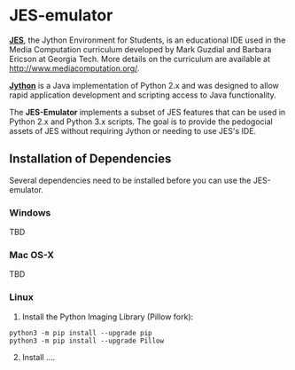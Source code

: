 # JES-emulator

[**JES**](https://github.com/gatech-csl/jes), the Jython Environment for Students, is an educational IDE used in the Media Computation curriculum developed by Mark Guzdial and Barbara Ericson at Georgia Tech. More details on the curriculum are available at http://www.mediacomputation.org/.  

[**Jython**](https://www.jython.org/) is a Java implementation of Python 2.x and was designed to allow rapid application development and scripting access to Java functionality.

The **JES-Emulator** implements a subset of JES features that can be used in Python 2.x and Python 3.x scripts.  The goal is to provide the pedogocial assets of JES without requiring Jython or needing to use JES's IDE.

## Installation of Dependencies

Several dependencies need to be installed before you can use the JES-emulator.

### Windows

TBD

### Mac OS-X

TBD

### Linux
1. Install the Python Imaging Library (Pillow fork):
```
python3 -m pip install --upgrade pip
python3 -m pip install --upgrade Pillow
```
2. Install ....
